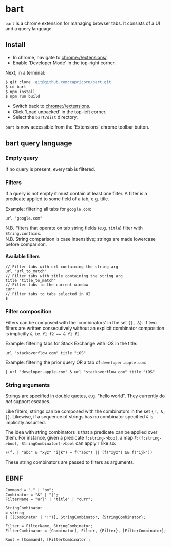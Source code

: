 # bart

`bart` is a chrome extension for managing browser tabs. It consists of a UI and a query language.

## Install

- In chrome, navigate to [chrome://extensions/](chrome://extensions/).
- Enable 'Developer Mode' in the top-right corner.

Next, in a terminal:

```bash
$ git clone 'git@github.com:capricorn/bart.git'
$ cd bart
$ npm install
$ npm run build
```

- Switch back to [chrome://extensions](chrome://extensions). 
- Click 'Load unpacked' in the top-left corner.
- Select the `bart/dist` directory. 

`bart` is now accessible from the 'Extensions' chrome toolbar button.

## bart query language

### Empty query

If no query is present, every tab is filtered.

### Filters

If a query is not empty it must contain at least one filter.
A filter is a predicate applied to some field of a tab, e.g. title.

Example: filtering all tabs for `google.com`:

```
url "google.com"
```

N.B. Filters that operate on tab string fields (e.g. `title`) filter with `String.contains`.  
N.B. String comparison is case insensitive; strings are made lowercase before comparison.

#### Available filters

```
// Filter tabs with url containing the string arg
url "url_to_match"
// Filter tabs with title containing the string arg
title "title_to_match"
// Filter tabs to the current window
curr
// Filter tabs to tabs selected in UI
$
```

### Filter composition

Filters can be composed with the 'combinators' in the set `{|, &}`.
If two filters are written consecutively without an explicit combinator
composition is implicitly `&`, i.e. `f1 f2 == & f1 f2`.

Example: filtering tabs for Stack Exchange with iOS in the title:

```
url "stackoverflow.com" title "iOS"
```

Example: filtering the prior query OR a tab of `developer.apple.com`:

```
| url "developer.apple.com" & url "stackoverflow.com" title "iOS"
```

### String arguments 

Strings are specified in double quotes, e.g. "hello world". They currently
do _not_ support escapes.

Like filters, strings can be composed with the combinators in the
set `{!, &, |}`. Likewise, if a sequence of strings has no combinator specified
`&` is implicitly assumed.

The idea with string combinators is that a predicate can be applied
over them. For instance, given a predicate `f:string->bool`,
a map `F:(f:string->bool, StringCombinator)->bool` can apply `f` like so:

`F(f, | "abc" & "xyz" "ijk") = f("abc") || (f("xyz") && f("ijk"))`

These string combinators are passed to filters as arguments.

## EBNF

```ebnf
Command = "." | "bm";
Combinator = "&" | "|";
FilterName = "url" | "title" | "curr";

StringCombinator 
= string
| [(Combinator | "!")], StringCombinator, {StringCombinator};

Filter = FilterName, StringCombinator;
FilterCombinator = [Combinator], Filter, {Filter}, [FilterCombinator];

Root = [Command], [FilterCombinator];
```